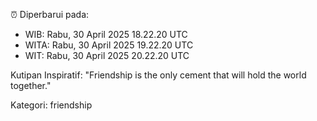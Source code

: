⏰ Diperbarui pada:
- WIB: Rabu, 30 April 2025 18.22.20 UTC
- WITA: Rabu, 30 April 2025 19.22.20 UTC
- WIT: Rabu, 30 April 2025 20.22.20 UTC

Kutipan Inspiratif:
"Friendship is the only cement that will hold the world together."


Kategori: friendship

